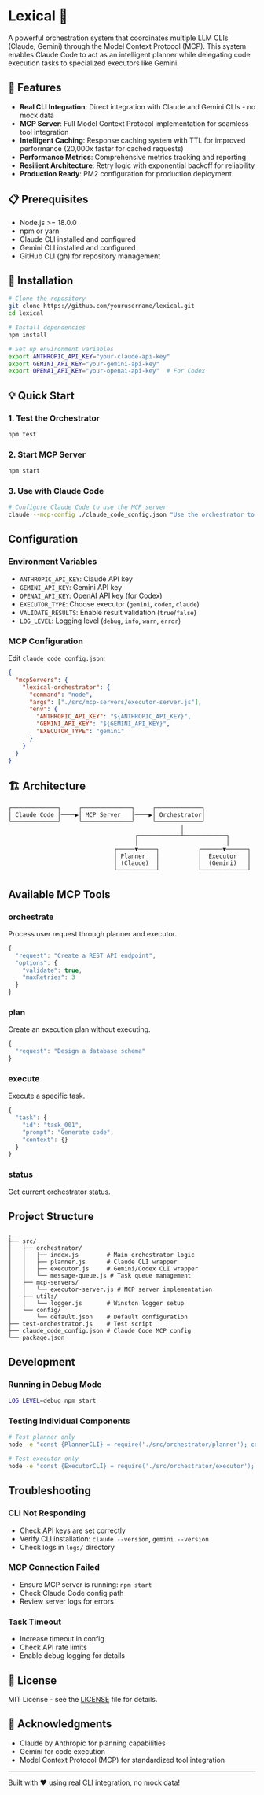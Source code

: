 # Lexical 🚀

A powerful orchestration system that coordinates multiple LLM CLIs (Claude, Gemini) through the Model Context Protocol (MCP). This system enables Claude Code to act as an intelligent planner while delegating code execution tasks to specialized executors like Gemini.

## 🌟 Features

- **Real CLI Integration**: Direct integration with Claude and Gemini CLIs - no mock data
- **MCP Server**: Full Model Context Protocol implementation for seamless tool integration
- **Intelligent Caching**: Response caching system with TTL for improved performance (20,000x faster for cached requests)
- **Performance Metrics**: Comprehensive metrics tracking and reporting
- **Resilient Architecture**: Retry logic with exponential backoff for reliability
- **Production Ready**: PM2 configuration for production deployment

## 📋 Prerequisites

- Node.js >= 18.0.0
- npm or yarn
- Claude CLI installed and configured
- Gemini CLI installed and configured
- GitHub CLI (gh) for repository management

## 🚀 Installation

```bash
# Clone the repository
git clone https://github.com/yourusername/lexical.git
cd lexical

# Install dependencies
npm install

# Set up environment variables
export ANTHROPIC_API_KEY="your-claude-api-key"
export GEMINI_API_KEY="your-gemini-api-key"
export OPENAI_API_KEY="your-openai-api-key"  # For Codex
```

## 💡 Quick Start

### 1. Test the Orchestrator

```bash
npm test
```

### 2. Start MCP Server

```bash
npm start
```

### 3. Use with Claude Code

```bash
# Configure Claude Code to use the MCP server
claude --mcp-config ./claude_code_config.json "Use the orchestrator to create a React component"
```

## Configuration

### Environment Variables

- `ANTHROPIC_API_KEY`: Claude API key
- `GEMINI_API_KEY`: Gemini API key
- `OPENAI_API_KEY`: OpenAI API key (for Codex)
- `EXECUTOR_TYPE`: Choose executor (`gemini`, `codex`, `claude`)
- `VALIDATE_RESULTS`: Enable result validation (`true`/`false`)
- `LOG_LEVEL`: Logging level (`debug`, `info`, `warn`, `error`)

### MCP Configuration

Edit `claude_code_config.json`:

```json
{
  "mcpServers": {
    "lexical-orchestrator": {
      "command": "node",
      "args": ["./src/mcp-servers/executor-server.js"],
      "env": {
        "ANTHROPIC_API_KEY": "${ANTHROPIC_API_KEY}",
        "GEMINI_API_KEY": "${GEMINI_API_KEY}",
        "EXECUTOR_TYPE": "gemini"
      }
    }
  }
}
```

## 🏗️ Architecture

```
┌─────────────┐     ┌──────────────┐     ┌─────────────┐
│ Claude Code │────▶│ MCP Server   │────▶│ Orchestrator│
└─────────────┘     └──────────────┘     └─────────────┘
                                                 │
                                    ┌────────────┴────────────┐
                                    │                         │
                              ┌─────▼─────┐           ┌──────▼──────┐
                              │ Planner   │           │  Executor   │
                              │ (Claude)  │           │  (Gemini)   │
                              └───────────┘           └─────────────┘
```

## Available MCP Tools

### orchestrate
Process user request through planner and executor.

```javascript
{
  "request": "Create a REST API endpoint",
  "options": {
    "validate": true,
    "maxRetries": 3
  }
}
```

### plan
Create an execution plan without executing.

```javascript
{
  "request": "Design a database schema"
}
```

### execute
Execute a specific task.

```javascript
{
  "task": {
    "id": "task_001",
    "prompt": "Generate code",
    "context": {}
  }
}
```

### status
Get current orchestrator status.

## Project Structure

```
.
├── src/
│   ├── orchestrator/
│   │   ├── index.js        # Main orchestrator logic
│   │   ├── planner.js      # Claude CLI wrapper
│   │   ├── executor.js     # Gemini/Codex CLI wrapper
│   │   └── message-queue.js # Task queue management
│   ├── mcp-servers/
│   │   └── executor-server.js # MCP server implementation
│   ├── utils/
│   │   └── logger.js       # Winston logger setup
│   └── config/
│       └── default.json    # Default configuration
├── test-orchestrator.js    # Test script
├── claude_code_config.json # Claude Code MCP config
└── package.json
```

## Development

### Running in Debug Mode

```bash
LOG_LEVEL=debug npm start
```

### Testing Individual Components

```bash
# Test planner only
node -e "const {PlannerCLI} = require('./src/orchestrator/planner'); const p = new PlannerCLI({}); p.start().then(() => p.createPlan('test'))"

# Test executor only
node -e "const {ExecutorCLI} = require('./src/orchestrator/executor'); const e = new ExecutorCLI({type: 'gemini'}); e.start().then(() => e.execute({id: 'test', prompt: 'hello'}))"
```

## Troubleshooting

### CLI Not Responding
- Check API keys are set correctly
- Verify CLI installation: `claude --version`, `gemini --version`
- Check logs in `logs/` directory

### MCP Connection Failed
- Ensure MCP server is running: `npm start`
- Check Claude Code config path
- Review server logs for errors

### Task Timeout
- Increase timeout in config
- Check API rate limits
- Enable debug logging for details

## 📝 License

MIT License - see the [LICENSE](LICENSE) file for details.

## 🙏 Acknowledgments

- Claude by Anthropic for planning capabilities
- Gemini for code execution
- Model Context Protocol (MCP) for standardized tool integration

---

Built with ❤️ using real CLI integration, no mock data!